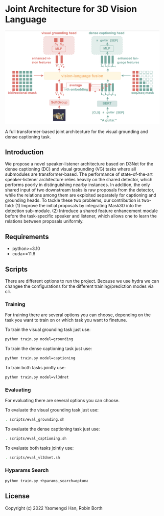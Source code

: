 # Joint Architecture for 3D Vision Language

![This](docs/architecture.png)

A full transformer-based joint architecture for the visual grounding and dense captioning task.

## Introduction

We propose a novel speaker-listener architecture based on D3Net for the dense captioning (DC) and visual grounding (VG) tasks where all submodules are transformer-based. The performance of state-of-the-art speaker-listener architecture relies heavily on the shared detector, which performs poorly in distinguishing nearby instances. In addition, the only shared input of two downstream tasks is raw proposals from the detector, while the relations among them are exploited separately for captioning and grounding heads. To tackle these two problems, our contribution is two-fold: (1) Improve the initial proposals by integrating Mask3D into the detection sub-module. (2) Introduce a shared feature enhancement module before the task-specific speaker and listener, which allows one to learn the relations between proposals uniformly.

## Requirements

- python>=3.10
- cuda>=11.6


## Scripts

There are different options to run the project. Because we use hydra we can changee the configurations
for the different training/prediction modes via cli.

### Training

For training there are several options you can choose, depending on the task you want to train on or 
which task you want to finetune.

To train the visual grounding task just use:
```bash
python train.py model=grounding
```

To train the dense captioning task just use:
```bash
python train.py model=captioning
```

To train both tasks jointly use:
```bash
python train.py model=vl3dnet
```

### Evaluating

For evaluating there are several options you can choose.

To evaluate the visual grounding task just use:

```bash
. scripts/eval_grounding.sh
```

To evaluate the dense captioning task just use:
```bash
. scripts/eval_captioning.sh
```

To evaluate both tasks jointly use:
```bash
. scripts/eval_vl3dnet.sh
```

### Hyparams Search

```bash
python train.py +hparams_search=optuna
```

## License

Copyright (c) 2022 Yaomengxi Han, Robin Borth
